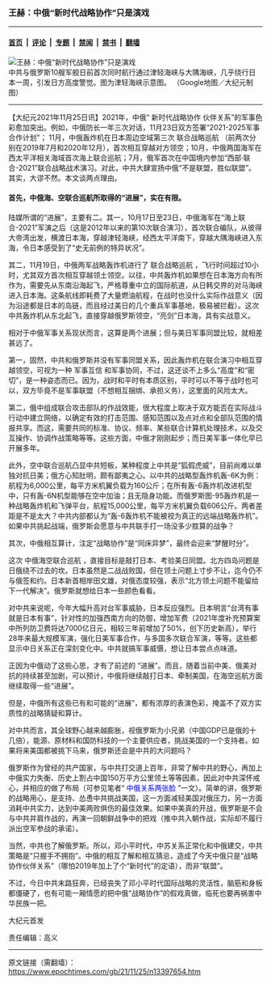 ### 王赫：中俄“新时代战略协作”只是演戏

---

#### [首页](../../../..?n13397654) &nbsp;|&nbsp; [评论](../../../../../epoch-comment?n13397654) &nbsp;|&nbsp; [专题](../../../../../epoch-special?n13397654) &nbsp;|&nbsp; [禁闻](../../../../../epoch-news?n13397654) &nbsp;|&nbsp; [禁书](../../../../../books?n13397654) &nbsp;|&nbsp; [翻墙](https://github.com/gfw-breaker/nogfw/blob/master/README.md?n13397654)


<div><img alt="王赫：中俄“新时代战略协作”只是演戏" class="attachment-djy_600_400 size-djy_600_400 wp-post-image" src="https://i.epochtimes.com/assets/uploads/2021/11/id13397702-2021-10-19-Tsugaru-Strait-.png"/>
<div class="caption">
 中共与俄罗斯10艘军舰日前首次同时航行通过津轻海峡与大隅海峡，几乎绕行日本一周，引发日方高度警觉。图为津轻海峡示意图。 （Google地图／大纪元制图）
</div></div><hr/><div class="post_content" id="artbody" itemprop="articleBody">
 <!-- article content begin -->
 <p>
  【大纪元2021年11月25日讯】2021年，中俄“
  <ok href="https://www.epochtimes.com/gb/tag/%E6%96%B0%E6%97%B6%E4%BB%A3%E6%88%98%E7%95%A5%E5%8D%8F%E4%BD%9C.html">
   新时代战略协作
  </ok>
  伙伴关系”的军事色彩愈加突出。例如，中俄防长一年三次对话，11月23日双方签署“2021-2025军事合作计划”； 11月，中俄轰炸机在日本周边空域第三次
  <ok href="https://www.epochtimes.com/gb/tag/%E8%81%94%E5%90%88%E6%88%98%E7%95%A5%E5%B7%A1%E8%88%AA.html">
   联合战略巡航
  </ok>
  （前两次分别在2019年7月和2020年12月），首次相互穿越对方领空；10月，中俄两国海军在西太平洋相关海域首次海上联合巡航；7月，俄军首次在中国境内参加“西部·联合-2021”联合战略战术演习。对此，中共大肆宣扬中俄“不是联盟，胜似联盟”。 其实，大谬不然。本文谈两点理由。
 </p>
 <h4>
  首先，中俄海、空联合巡航所取得的“进展”，实在有限。
 </h4>
 <p>
  陆媒所谓的“进展”，主要有二。其一，10月17日至23日，中俄海军在“海上联合-2021”军演之后（这是2012年以来的第10次联合演习），首次联合编队，从彼得大帝湾出发，横渡日本海，穿越津轻海峡，经西太平洋南下，穿越大隅海峡进入东海，令日本感受到了“史无前例的特异状况”。
 </p>
 <p>
  其二，11月19日，中俄两军战略轰炸机进行了
  <ok href="https://www.epochtimes.com/gb/tag/%E8%81%94%E5%90%88%E6%88%98%E7%95%A5%E5%B7%A1%E8%88%AA.html">
   联合战略巡航
  </ok>
  ，飞行时间超过10小时，尤其双方首次相互穿越领土领空。以往，中共轰炸机如果想在日本海方向有所作为，需要先从东南沿海起飞，严格尊重中立的国际航道，从日韩交界的对马海峡进入日本海。这条航线即耗费了大量燃油航程，在战时也没什么实际作战意义（因为沿途都是日本的岛链，而且经过美日的几个重兵军事基地，极易被拦截）。这次中共轰炸机从东北起飞，直接穿越俄罗斯领空，“亮剑”日本海，具有实战意义。
 </p>
 <p>
  相对于中俄军事关系现状而言，这算是两个进展；但与美日军事同盟比较，就相差甚远了。
 </p>
 <p>
  第一，固然，中共和俄罗斯并没有军事同盟关系，因此轰炸机在联合演习中相互穿越领空，可视为一种
  <ok href="https://www.epochtimes.com/gb/tag/%E5%86%9B%E4%BA%8B%E4%BA%92%E4%BF%A1.html">
   军事互信
  </ok>
  和军事协同，不过，这还谈不上多么“高度”和“密切”，是一种姿态而已。因为，战时和平时有本质区别，平时可以不等于战时也可以，双方毕竟不是军事联盟（不想相互捆绑、承担义务），这里面的风险太大。
 </p>
 <p>
  第二，俄中组成联合攻击部队的作战效能，很大程度上取决于双方能否在实际战斗行动中建立网络，以确定有效的打击范围、感知范围以及点对点和全部队范围的情报共享。而这，需要共同的标准、协议、频率、某些联合计算机处理技术，以及交互操作、协调作战策略等等。这些方面，中俄才刚刚起步；而日美军事一体化早已开展多年。
 </p>
 <p>
  此外，空中联合巡航凸显中共短板，某种程度上中共是“狐假虎威”，目前尚难以单独对抗日美；俄方心知肚明，颇有鄙夷之心。以中共的战略型轰炸机轰-6K为例：航程为6,000公里，每平方米机翼负载为160公斤；在所有轰-6轰炸机改进机型中，只有轰-6N机型能够在空中加油；且无隐身功能。而俄罗斯图-95轰炸机是一种战略轰炸机和飞弹平台，航程15,000公里，每平方米机翼负载606公斤。两者差距是不是太大？中共内部都认为“轰-6轰炸机不能被视为真正的远端战略轰炸机”。如果中共挑起战端，俄罗斯会愿意与中共联手打一场没多少胜算的战争？
 </p>
 <p>
  其次，中俄相互算计，注定“战略协作”是“同床异梦”，最终会迎来“梦醒时分”。
 </p>
 <p>
  这次
  <ok href="https://www.epochtimes.com/gb/tag/%E4%B8%AD%E4%BF%84%E6%B5%B7%E7%A9%BA%E8%81%94%E5%90%88%E5%B7%A1%E8%88%AA.html">
   中俄海空联合巡航
  </ok>
  ，直接目标是敲打日本、考验美日同盟。北方四岛问题是日俄绕不过去的坎。日本虽然是二战战败国，但在领土问题上寸步不让，迄今仍不与俄签和约。日本新首相岸田文雄，对俄态度较强，表示“北方领土问题不能留给下一代解决”。俄罗斯就想给日本一些颜色看看。
 </p>
 <p>
  对中共来说呢，今年大幅升高对台军事威胁，日本反应强烈。日本明言“台湾有事就是日本有事”，针对性的加强西南方向的防御，增加军费（2021年度补充预算案中所列防卫费将达7000亿日元，相较三年前增加了50%，创下历史新高），举行28年来最大规模军演，强化日美军事合作，与多国多次联合军演，等等。这些都显示中日关系正在深刻变化中。中共就搞军事威慑，想让日本尝点点味道。
 </p>
 <p>
  正因为中俄动了这些心思，才有了前述的 “进展”。而且，随着当前中美、俄美对抗的持续甚至加剧，可以预计，中俄将继续敲打日本、牵制美国，在海空巡航方面继续取得一些“进展”。
 </p>
 <p>
  但是，中俄所有这些已有和可能的“进展”，都有浓厚的表演色彩，掩盖不了双方实质性的战略猜疑和算计。
 </p>
 <p>
  对中共而言，其全球野心越来越膨胀，视俄罗斯为小兄弟（中国GDP已是俄的十几倍），能源、原材料和国防科技的一个主要供应者，挑战美国的一个支持者。如果将来美国都被挑下马来，俄罗斯还会是中共的大问题吗？
 </p>
 <p>
  俄罗斯作为曾经的共产国家，与中共打交道上百年，非常了解中共的野心，再加上中俄实力失衡、历史上割占中国150万平方公里领土等等因素，因此对中共深怀戒心，并相应的做了布局（可参见笔者“
  <span style="color: #0000ff;">
   <ok href="https://www.epochtimes.com/gb/21/5/20/n12962434.htm" style="color: #0000ff;">
    中俄关系两张脸
   </ok>
  </span>
  ”一文）。简单的讲，俄罗斯的战略用心，是支持、怂恿中共挑战美国，这一方面减轻美国对俄压力，另一方面消耗中共实力，达到中美两败俱伤的最佳效果。如果中美真的开战，俄罗斯是不会与中共并肩作战的，再演一回朝鲜战争中的把戏（推中共入朝作战，实际却不履行派出空军参战的承诺）。
 </p>
 <p>
  当然，中共也了解俄罗斯。所以，邓小平时代，中苏关系正常化和中俄建交，中共策略是“只握手不拥抱”。中俄的相互了解和相互猜忌，造成了今天中俄只是“战略协作伙伴关系”（哪怕2019年加上了个“新时代”的定语），而非“联盟”。
 </p>
 <p>
  不过，今日中共末路狂奔，已经丧失了邓小平时代国际战略的灵活性，脑筋和身板都僵硬了，也有可能一厢情愿的把中俄“战略协作”的假戏真做，临死也要再祸害中华民族一把。
 </p>
 <p>
  大纪元首发
 </p>
 <p>
  责任编辑：高义
 </p>
 <!-- article content end -->
 <div id="below_article_ad">
 </div>
</div>


---

原文链接（需翻墙）：https://www.epochtimes.com/gb/21/11/25/n13397654.htm